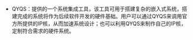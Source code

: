 ## 
  - QYQS：提供的一个系统集成工具，该工具可用于搭建复杂的嵌入式系统，搭建完成的系统将作为后续软件开发的硬件基础。用户可以通过QYQS来调用官方所提供的IP核，从而加速系统设计；也可以利用QYQS来制作自己的IP核，定制符合需求的硬件系统。  
  
